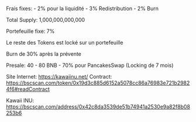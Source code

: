 Frais fixes:
	- 2% pour la liquidité
	- 3% Redistribution
	- 2% Burn
	
Total Supply: 1,000,000,000,000

Portefeuille fixe: 7%

Le reste des Tokens est locké sur un portefeuille

Burn de 30% après la prévente

Presale: 40 - 80 BNB
	- 70% pour PancakesSwap (Locking de 7 mois)
	
Site Internet: https://kawaiinu.net/
Contract: https://bscscan.com/token/0x19d3c885d6152a5078cc86a76983e721b29824f6#readContract

Kawaii INU: https://bscscan.com/address/0x42c8da3539de51b74941a2530e9a82f8b08253b6